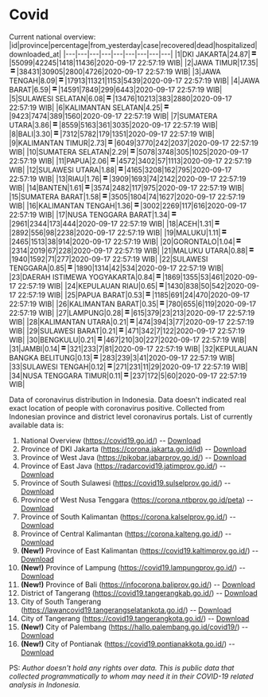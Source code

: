 # Covid
Current national overview:
|id|province|percentage|from_yesterday|case|recovered|dead|hospitalized|downloaded_at|
|---|---|---|---|---|---|---|---|---|
|1|DKI JAKARTA|24.87|![equal](https://github.com/ariefrachmannn/covid/raw/master/img/rsz_equal.png)|55099|42245|1418|11436|2020-09-17 22:57:19 WIB|
|2|JAWA TIMUR|17.35|![equal](https://github.com/ariefrachmannn/covid/raw/master/img/rsz_equal.png)|38431|30905|2800|4726|2020-09-17 22:57:19 WIB|
|3|JAWA TENGAH|8.09|![equal](https://github.com/ariefrachmannn/covid/raw/master/img/rsz_equal.png)|17913|11321|1153|5439|2020-09-17 22:57:19 WIB|
|4|JAWA BARAT|6.59|![equal](https://github.com/ariefrachmannn/covid/raw/master/img/rsz_equal.png)|14591|7849|299|6443|2020-09-17 22:57:19 WIB|
|5|SULAWESI SELATAN|6.08|![equal](https://github.com/ariefrachmannn/covid/raw/master/img/rsz_equal.png)|13476|10213|383|2880|2020-09-17 22:57:19 WIB|
|6|KALIMANTAN SELATAN|4.25|![equal](https://github.com/ariefrachmannn/covid/raw/master/img/rsz_equal.png)|9423|7474|389|1560|2020-09-17 22:57:19 WIB|
|7|SUMATERA UTARA|3.86|![equal](https://github.com/ariefrachmannn/covid/raw/master/img/rsz_equal.png)|8559|5163|361|3035|2020-09-17 22:57:19 WIB|
|8|BALI|3.30|![equal](https://github.com/ariefrachmannn/covid/raw/master/img/rsz_equal.png)|7312|5782|179|1351|2020-09-17 22:57:19 WIB|
|9|KALIMANTAN TIMUR|2.73|![equal](https://github.com/ariefrachmannn/covid/raw/master/img/rsz_equal.png)|6049|3770|242|2037|2020-09-17 22:57:19 WIB|
|10|SUMATERA SELATAN|2.29|![equal](https://github.com/ariefrachmannn/covid/raw/master/img/rsz_equal.png)|5078|3748|305|1025|2020-09-17 22:57:19 WIB|
|11|PAPUA|2.06|![equal](https://github.com/ariefrachmannn/covid/raw/master/img/rsz_equal.png)|4572|3402|57|1113|2020-09-17 22:57:19 WIB|
|12|SULAWESI UTARA|1.88|![equal](https://github.com/ariefrachmannn/covid/raw/master/img/rsz_equal.png)|4165|3208|162|795|2020-09-17 22:57:19 WIB|
|13|RIAU|1.76|![equal](https://github.com/ariefrachmannn/covid/raw/master/img/rsz_equal.png)|3909|1693|74|2142|2020-09-17 22:57:19 WIB|
|14|BANTEN|1.61|![equal](https://github.com/ariefrachmannn/covid/raw/master/img/rsz_equal.png)|3574|2482|117|975|2020-09-17 22:57:19 WIB|
|15|SUMATERA BARAT|1.58|![equal](https://github.com/ariefrachmannn/covid/raw/master/img/rsz_equal.png)|3505|1804|74|1627|2020-09-17 22:57:19 WIB|
|16|KALIMANTAN TENGAH|1.36|![equal](https://github.com/ariefrachmannn/covid/raw/master/img/rsz_equal.png)|3002|2269|117|616|2020-09-17 22:57:19 WIB|
|17|NUSA TENGGARA BARAT|1.34|![equal](https://github.com/ariefrachmannn/covid/raw/master/img/rsz_equal.png)|2961|2344|173|444|2020-09-17 22:57:19 WIB|
|18|ACEH|1.31|![equal](https://github.com/ariefrachmannn/covid/raw/master/img/rsz_equal.png)|2892|556|98|2238|2020-09-17 22:57:19 WIB|
|19|MALUKU|1.11|![equal](https://github.com/ariefrachmannn/covid/raw/master/img/rsz_equal.png)|2465|1513|38|914|2020-09-17 22:57:19 WIB|
|20|GORONTALO|1.04|![equal](https://github.com/ariefrachmannn/covid/raw/master/img/rsz_equal.png)|2314|2019|67|228|2020-09-17 22:57:19 WIB|
|21|MALUKU UTARA|0.88|![equal](https://github.com/ariefrachmannn/covid/raw/master/img/rsz_equal.png)|1940|1592|71|277|2020-09-17 22:57:19 WIB|
|22|SULAWESI TENGGARA|0.85|![equal](https://github.com/ariefrachmannn/covid/raw/master/img/rsz_equal.png)|1890|1314|42|534|2020-09-17 22:57:19 WIB|
|23|DAERAH ISTIMEWA YOGYAKARTA|0.84|![equal](https://github.com/ariefrachmannn/covid/raw/master/img/rsz_equal.png)|1869|1355|53|461|2020-09-17 22:57:19 WIB|
|24|KEPULAUAN RIAU|0.65|![equal](https://github.com/ariefrachmannn/covid/raw/master/img/rsz_equal.png)|1430|838|50|542|2020-09-17 22:57:19 WIB|
|25|PAPUA BARAT|0.53|![equal](https://github.com/ariefrachmannn/covid/raw/master/img/rsz_equal.png)|1185|691|24|470|2020-09-17 22:57:19 WIB|
|26|KALIMANTAN BARAT|0.35|![equal](https://github.com/ariefrachmannn/covid/raw/master/img/rsz_equal.png)|780|655|6|119|2020-09-17 22:57:19 WIB|
|27|LAMPUNG|0.28|![equal](https://github.com/ariefrachmannn/covid/raw/master/img/rsz_equal.png)|615|379|23|213|2020-09-17 22:57:19 WIB|
|28|KALIMANTAN UTARA|0.21|![equal](https://github.com/ariefrachmannn/covid/raw/master/img/rsz_equal.png)|474|394|3|77|2020-09-17 22:57:19 WIB|
|29|SULAWESI BARAT|0.21|![equal](https://github.com/ariefrachmannn/covid/raw/master/img/rsz_equal.png)|471|342|7|122|2020-09-17 22:57:19 WIB|
|30|BENGKULU|0.21|![equal](https://github.com/ariefrachmannn/covid/raw/master/img/rsz_equal.png)|467|210|30|227|2020-09-17 22:57:19 WIB|
|31|JAMBI|0.14|![equal](https://github.com/ariefrachmannn/covid/raw/master/img/rsz_equal.png)|321|233|7|81|2020-09-17 22:57:19 WIB|
|32|KEPULAUAN BANGKA BELITUNG|0.13|![equal](https://github.com/ariefrachmannn/covid/raw/master/img/rsz_equal.png)|283|239|3|41|2020-09-17 22:57:19 WIB|
|33|SULAWESI TENGAH|0.12|![equal](https://github.com/ariefrachmannn/covid/raw/master/img/rsz_equal.png)|271|231|11|29|2020-09-17 22:57:19 WIB|
|34|NUSA TENGGARA TIMUR|0.11|![equal](https://github.com/ariefrachmannn/covid/raw/master/img/rsz_equal.png)|237|172|5|60|2020-09-17 22:57:19 WIB|

Data of coronavirus distribution in Indonesia. Data doesn't indicated real exact location of people with coronavirus positive. Collected from Indonesian province and district level coronavirus portals. List of currently available data is:
1. National Overview (https://covid19.go.id/) -- [Download](https://www.dropbox.com/s/66ly270fw4y76fx/covid_nasional.csv?dl=0)
2. Province of DKI Jakarta (https://corona.jakarta.go.id/id) -- [Download](https://riwayat-file-covid-19-dki-jakarta-jakartagis.hub.arcgis.com/)
3. Province of West Java (https://pikobar.jabarprov.go.id/) -- [Download](https://www.dropbox.com/s/alg0zp60fylq6cn/covid_jabar.csv?dl=0)
4. Province of East Java (https://radarcovid19.jatimprov.go.id/) -- [Download](https://www.dropbox.com/sh/e7vtgcnl4ckbvr4/AADo9UMRDZvrhHn66qTHZOvNa?dl=0)
5. Province of South Sulawesi (https://covid19.sulselprov.go.id/) -- [Download](https://www.dropbox.com/s/z5ek23lwcztj7z7/covid_sulsel.csv?dl=0)
6. Province of West Nusa Tenggara (https://corona.ntbprov.go.id/peta) -- [Download](https://www.dropbox.com/s/4p2k93n42xx0c00/covid_ntb.csv?dl=0)
7. Province of South Kalimantan (https://corona.kalselprov.go.id/) -- [Download](https://www.dropbox.com/sh/7aa2kvz8lb04pzz/AADH1Oj5oFMw2mp-D3JStPRsa?dl=0)
8. Province of Central Kalimantan (https://corona.kalteng.go.id/) -- [Download](https://www.dropbox.com/s/9q01v5r3ys2ozk4/covid_kalteng.csv?dl=0)
9. **(New!)** Province of East Kalimantan (https://covid19.kaltimprov.go.id/) -- [Download](https://www.dropbox.com/sh/qhpxj532nm80goa/AAB6ek_fp1__ieTR0TFQpfIga?dl=0)
10. **(New!)** Province of Lampung (https://covid19.lampungprov.go.id/) -- [Download](https://www.dropbox.com/s/ecuew6oa9kzwqwx/covid_lampung.csv?dl=0)
11. **(New!)** Province of Bali (https://infocorona.baliprov.go.id/) -- [Download](https://www.dropbox.com/sh/iceiwun4ufttmiu/AAC7dSRMpfTjPI1Lfzw-LeCUa?dl=0)
12. District of Tangerang (https://covid19.tangerangkab.go.id/) -- [Download](https://www.dropbox.com/sh/yxovyy6sy5bnz4p/AACZzVHinisKmz8oQWyQJ3nua?dl=0)
13. City of South Tangerang (https://lawancovid19.tangerangselatankota.go.id/) -- [Download](https://www.dropbox.com/s/zlvxo4ivswdzmle/covid_tangsel.csv?dl=0)
14. City of Tangerang (https://covid19.tangerangkota.go.id/) -- [Download](https://www.dropbox.com/s/e53224kvdrpjzy0/covid_tangkot.csv?dl=0)
15. **(New!)** City of Palembang (https://hallo.palembang.go.id/covid19/) -- [Download](https://www.dropbox.com/sh/oj17bhwhlpjht9e/AABZEG-OiaSaFvikATDx6coEa?dl=0)
16. **(New!)** City of Pontianak (https://covid19.pontianakkota.go.id/) -- [Download](https://www.dropbox.com/sh/66if3y4ly51j4sh/AADQ-zwLGa7Kz4ZzJgDw2-3na?dl=0)

PS: *Author doesn't hold any rights over data. This is public data that collected programmatically to whom may need it in their COVID-19 related analysis in Indonesia.*
